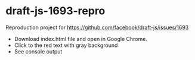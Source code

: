 # draft-js-1693-repro
Reproduction project for https://github.com/facebook/draft-js/issues/1693

* Download index.html file and open in Google Chrome.
* Click to the red text with gray background
* See console output
